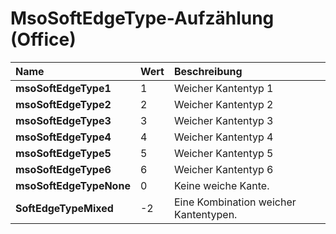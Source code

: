 
# MsoSoftEdgeType-Aufzählung (Office)





|**Name**|**Wert**|**Beschreibung**|
|:-----|:-----|:-----|
|**msoSoftEdgeType1**|1|Weicher Kantentyp 1|
|**msoSoftEdgeType2**|2|Weicher Kantentyp 2|
|**msoSoftEdgeType3**|3|Weicher Kantentyp 3|
|**msoSoftEdgeType4**|4|Weicher Kantentyp 4|
|**msoSoftEdgeType5**|5|Weicher Kantentyp 5|
|**msoSoftEdgeType6**|6|Weicher Kantentyp 6|
|**msoSoftEdgeTypeNone**|0|Keine weiche Kante.|
|**SoftEdgeTypeMixed**|-2|Eine Kombination weicher Kantentypen.|
